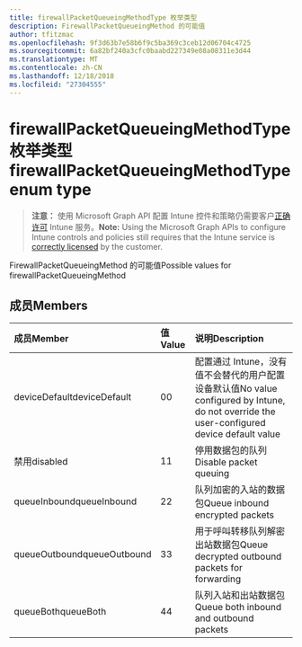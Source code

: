 ```yaml
---
title: firewallPacketQueueingMethodType 枚举类型
description: FirewallPacketQueueingMethod 的可能值
author: tfitzmac
ms.openlocfilehash: 9f3d63b7e58b6f9c5ba369c3ceb12d06704c4725
ms.sourcegitcommit: 6a82bf240a3cfc0baabd227349e08a08311e3d44
ms.translationtype: MT
ms.contentlocale: zh-CN
ms.lasthandoff: 12/18/2018
ms.locfileid: "27304555"
---
```

# <a name="firewallpacketqueueingmethodtype-enum-type"></a><span data-ttu-id="38703-103">firewallPacketQueueingMethodType 枚举类型</span><span class="sxs-lookup"><span data-stu-id="38703-103">firewallPacketQueueingMethodType enum type</span></span>

> <span data-ttu-id="38703-104">**注意：** 使用 Microsoft Graph API 配置 Intune 控件和策略仍需要客户[正确许可](https://go.microsoft.com/fwlink/?linkid=839381) Intune 服务。</span><span class="sxs-lookup"><span data-stu-id="38703-104">**Note:** Using the Microsoft Graph APIs to configure Intune controls and policies still requires that the Intune service is [correctly licensed](https://go.microsoft.com/fwlink/?linkid=839381) by the customer.</span></span>

<span data-ttu-id="38703-105">FirewallPacketQueueingMethod 的可能值</span><span class="sxs-lookup"><span data-stu-id="38703-105">Possible values for firewallPacketQueueingMethod</span></span>
## <a name="members"></a><span data-ttu-id="38703-106">成员</span><span class="sxs-lookup"><span data-stu-id="38703-106">Members</span></span>
|<span data-ttu-id="38703-107">成员</span><span class="sxs-lookup"><span data-stu-id="38703-107">Member</span></span>|<span data-ttu-id="38703-108">值</span><span class="sxs-lookup"><span data-stu-id="38703-108">Value</span></span>|<span data-ttu-id="38703-109">说明</span><span class="sxs-lookup"><span data-stu-id="38703-109">Description</span></span>|
|:---|:---|:---|
|<span data-ttu-id="38703-110">deviceDefault</span><span class="sxs-lookup"><span data-stu-id="38703-110">deviceDefault</span></span>|<span data-ttu-id="38703-111">0</span><span class="sxs-lookup"><span data-stu-id="38703-111">0</span></span>|<span data-ttu-id="38703-112">配置通过 Intune，没有值不会替代的用户配置设备默认值</span><span class="sxs-lookup"><span data-stu-id="38703-112">No value configured by Intune, do not override the user-configured device default value</span></span>|
|<span data-ttu-id="38703-113">禁用</span><span class="sxs-lookup"><span data-stu-id="38703-113">disabled</span></span>|<span data-ttu-id="38703-114">1</span><span class="sxs-lookup"><span data-stu-id="38703-114">1</span></span>|<span data-ttu-id="38703-115">停用数据包的队列</span><span class="sxs-lookup"><span data-stu-id="38703-115">Disable packet queuing</span></span>|
|<span data-ttu-id="38703-116">queueInbound</span><span class="sxs-lookup"><span data-stu-id="38703-116">queueInbound</span></span>|<span data-ttu-id="38703-117">2</span><span class="sxs-lookup"><span data-stu-id="38703-117">2</span></span>|<span data-ttu-id="38703-118">队列加密的入站的数据包</span><span class="sxs-lookup"><span data-stu-id="38703-118">Queue inbound encrypted packets</span></span>|
|<span data-ttu-id="38703-119">queueOutbound</span><span class="sxs-lookup"><span data-stu-id="38703-119">queueOutbound</span></span>|<span data-ttu-id="38703-120">3</span><span class="sxs-lookup"><span data-stu-id="38703-120">3</span></span>|<span data-ttu-id="38703-121">用于呼叫转移队列解密出站数据包</span><span class="sxs-lookup"><span data-stu-id="38703-121">Queue decrypted outbound packets for forwarding</span></span>|
|<span data-ttu-id="38703-122">queueBoth</span><span class="sxs-lookup"><span data-stu-id="38703-122">queueBoth</span></span>|<span data-ttu-id="38703-123">4</span><span class="sxs-lookup"><span data-stu-id="38703-123">4</span></span>|<span data-ttu-id="38703-124">队列入站和出站数据包</span><span class="sxs-lookup"><span data-stu-id="38703-124">Queue both inbound and outbound packets</span></span>|



